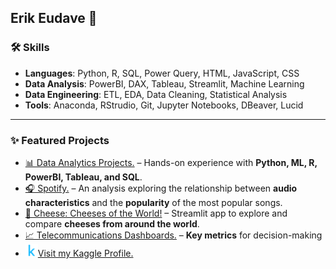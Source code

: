 ## Erik Eudave 🤖

### 🛠️ Skills  
- **Languages**: Python, R, SQL, Power Query, HTML, JavaScript, CSS
- **Data Analysis**: PowerBI, DAX, Tableau, Streamlit, Machine Learning
- **Data Engineering**: ETL, EDA, Data Cleaning, Statistical Analysis  
- **Tools**: Anaconda, RStrudio, Git, Jupyter Notebooks, DBeaver, Lucid  

---  

### ✨ Featured Projects  
- [📊 Data Analytics Projects.](../../../Data-Analytics-Projects/) – Hands-on experience with **Python, ML, R, PowerBI, Tableau, and SQL**. 
- [🎧 Spotify.](../.././Data-Analytics-Projects/Spotify-Analysis) –  An analysis exploring the relationship between **audio characteristics** and the **popularity** of the most popular songs.  
- [🧀 Cheese: Cheeses of the World!](../../../Cheese/) –  Streamlit app to explore and compare **cheeses from around the world**.  
- [📈 Telecommunications Dashboards.](../../../Telecom-Dashboards/) – **Key metrics** for decision-making   
- [<img src="k_icon.png" alt="Kaggle Logo" width="20"/>](https://www.kaggle.com/erikeudave)[Visit my Kaggle Profile.](https://www.kaggle.com/erikeudave)





